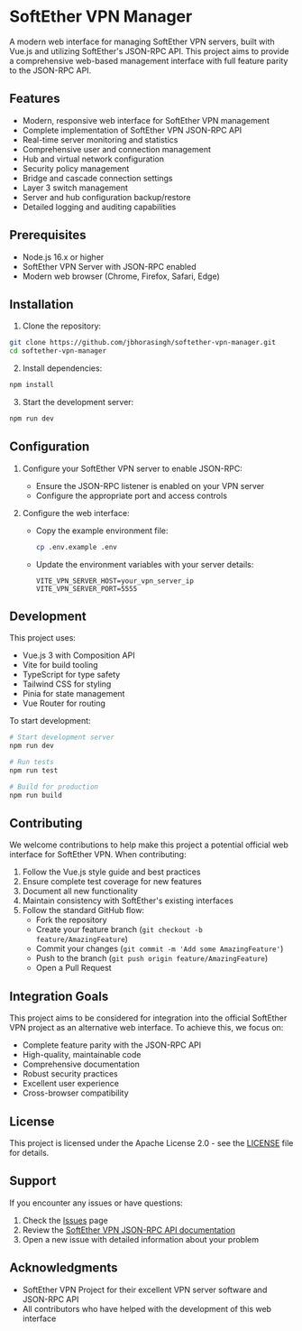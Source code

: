 # SoftEther VPN Manager

A modern web interface for managing SoftEther VPN servers, built with Vue.js and utilizing SoftEther's JSON-RPC API. This project aims to provide a comprehensive web-based management interface with full feature parity to the JSON-RPC API.

## Features

- Modern, responsive web interface for SoftEther VPN management
- Complete implementation of SoftEther VPN JSON-RPC API
- Real-time server monitoring and statistics
- Comprehensive user and connection management
- Hub and virtual network configuration
- Security policy management
- Bridge and cascade connection settings
- Layer 3 switch management
- Server and hub configuration backup/restore
- Detailed logging and auditing capabilities

## Prerequisites

- Node.js 16.x or higher
- SoftEther VPN Server with JSON-RPC enabled
- Modern web browser (Chrome, Firefox, Safari, Edge)

## Installation

1. Clone the repository:
```bash
git clone https://github.com/jbhorasingh/softether-vpn-manager.git
cd softether-vpn-manager
```

2. Install dependencies:
```bash
npm install
```

3. Start the development server:
```bash
npm run dev
```

## Configuration

1. Configure your SoftEther VPN server to enable JSON-RPC:
   - Ensure the JSON-RPC listener is enabled on your VPN server
   - Configure the appropriate port and access controls

2. Configure the web interface:
   - Copy the example environment file:
     ```bash
     cp .env.example .env
     ```
   - Update the environment variables with your server details:
     ```
     VITE_VPN_SERVER_HOST=your_vpn_server_ip
     VITE_VPN_SERVER_PORT=5555
     ```

## Development

This project uses:
- Vue.js 3 with Composition API
- Vite for build tooling
- TypeScript for type safety
- Tailwind CSS for styling
- Pinia for state management
- Vue Router for routing

To start development:
```bash
# Start development server
npm run dev

# Run tests
npm run test

# Build for production
npm run build
```

## Contributing

We welcome contributions to help make this project a potential official web interface for SoftEther VPN. When contributing:

1. Follow the Vue.js style guide and best practices
2. Ensure complete test coverage for new features
3. Document all new functionality
4. Maintain consistency with SoftEther's existing interfaces
5. Follow the standard GitHub flow:
   - Fork the repository
   - Create your feature branch (`git checkout -b feature/AmazingFeature`)
   - Commit your changes (`git commit -m 'Add some AmazingFeature'`)
   - Push to the branch (`git push origin feature/AmazingFeature`)
   - Open a Pull Request

## Integration Goals

This project aims to be considered for integration into the official SoftEther VPN project as an alternative web interface. To achieve this, we focus on:

- Complete feature parity with the JSON-RPC API
- High-quality, maintainable code
- Comprehensive documentation
- Robust security practices
- Excellent user experience
- Cross-browser compatibility

## License

This project is licensed under the Apache License 2.0 - see the [LICENSE](LICENSE) file for details.

## Support

If you encounter any issues or have questions:
1. Check the [Issues](https://github.com/jbhoorasingh/softether-vpn-manager/issues) page
2. Review the [SoftEther VPN JSON-RPC API documentation](https://github.com/SoftEtherVPN/SoftEtherVPN/tree/master/developer_tools/vpnserver-jsonrpc-clients/)
3. Open a new issue with detailed information about your problem

## Acknowledgments

- SoftEther VPN Project for their excellent VPN server software and JSON-RPC API
- All contributors who have helped with the development of this web interface 